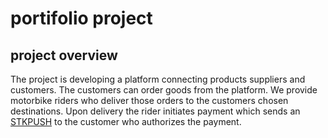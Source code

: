 # portifolio project

## project overview

The project is developing a platform connecting products suppliers and customers.
The customers can order goods from the platform.
We provide motorbike riders who deliver those orders to the customers chosen destinations.
Upon delivery the rider initiates payment which sends an <a href="https://www.google.com/search?channel=fs&client=ubuntu-sn&q=stkpush">STKPUSH</a> to the customer who authorizes the payment.

